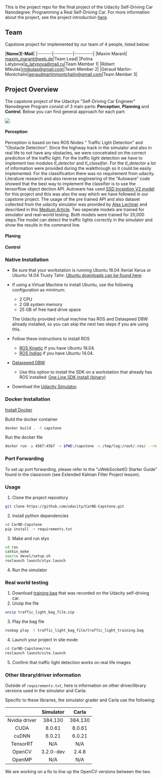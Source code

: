 This is the project repo for the final project of the Udacity Self-Driving Car Nanodegree: Programming a Real Self-Driving Car. For more information about the project, see the project introduction [here](https://classroom.udacity.com/nanodegrees/nd013/parts/6047fe34-d93c-4f50-8336-b70ef10cb4b2/modules/e1a23b06-329a-4684-a717-ad476f0d8dff/lessons/462c933d-9f24-42d3-8bdc-a08a5fc866e4/concepts/5ab4b122-83e6-436d-850f-9f4d26627fd9).
## Team
Capstone project for implemented by our team of 4 people, listed below:

|**Name**|**E-Mail**|
|:-------|----------|---------:|
|Maxim Marant| maxim_marant@web.de|Team Lead|
|Polina Latypova|p_latypova@mail.ru|Team Member 1|
|Róbert Mikulás|rmikulas@gmail.com|Team Member 2|
|Géraud Martin-Montchalin|geraudmartinmontchalin@gmail.com|Team Member 3|


## Project Overview
The capstone project of the Udacitys "Self-Driving Car Engineer" Nanodegree Program consist of 3 main parts: **Perception**, **Planning** and **Control**. Below you can find general approach for each part:

![](https://video.udacity-data.com/topher/2017/September/59b6d115_final-project-ros-graph-v2/final-project-ros-graph-v2.png)


#### Perception
Perception is based on two ROS Nodes " Traffic Light Detection" and "Obstacle Detection". Since the highway track in the simulator and also in real life to not have any obstacles, we were concetrated on the correct prediciton of the traffic light. For the traffic light detection we have to implement two modules *tl_detector* and *tl_classifier*. For the *tl_detector* a lot of information were provided during the walkthrough so it could be easily implemented. For the classification there was no requirement from udacity. Literature research and also reverse engineering of the "Autoware" code showed that the best way to implement the classifier is to use the tensorflow object dection API. Autoware has used [SSD Inception V2 model](https://github.com/tensorflow/models/blob/master/research/object_detection/g3doc/detection_model_zoo.md) for this project and this was also the way which we have followed in our capstone project. The usage of the pre trained API and also dataset collected from the udacity simulator was provided by [Alex Lechner](https://github.com/alex-lechner/Traffic-Light-Classification) and described in this [Medium Article](https://becominghuman.ai/traffic-light-detection-tensorflow-api-c75fdbadac62). Two seperate models are trained for simulator and real-world testing. Both models were trained for 20,000 steps.The model can detect the traffic lights correctly in the simulator and show the results in the command line.

#### Planing 

#### Control

### Native Installation

* Be sure that your workstation is running Ubuntu 16.04 Xenial Xerus or Ubuntu 14.04 Trusty Tahir. [Ubuntu downloads can be found here](https://www.ubuntu.com/download/desktop).
* If using a Virtual Machine to install Ubuntu, use the following configuration as minimum:
  * 2 CPU
  * 2 GB system memory
  * 25 GB of free hard drive space

  The Udacity provided virtual machine has ROS and Dataspeed DBW already installed, so you can skip the next two steps if you are using this.

* Follow these instructions to install ROS
  * [ROS Kinetic](http://wiki.ros.org/kinetic/Installation/Ubuntu) if you have Ubuntu 16.04.
  * [ROS Indigo](http://wiki.ros.org/indigo/Installation/Ubuntu) if you have Ubuntu 14.04.
* [Dataspeed DBW](https://bitbucket.org/DataspeedInc/dbw_mkz_ros)
  * Use this option to install the SDK on a workstation that already has ROS installed: [One Line SDK Install (binary)](https://bitbucket.org/DataspeedInc/dbw_mkz_ros/src/81e63fcc335d7b64139d7482017d6a97b405e250/ROS_SETUP.md?fileviewer=file-view-default)
* Download the [Udacity Simulator](https://github.com/udacity/CarND-Capstone/releases).

### Docker Installation
[Install Docker](https://docs.docker.com/engine/installation/)

Build the docker container
```bash
docker build . -t capstone
```

Run the docker file
```bash
docker run -p 4567:4567 -v $PWD:/capstone -v /tmp/log:/root/.ros/ --rm -it capstone
```

### Port Forwarding
To set up port forwarding, please refer to the "uWebSocketIO Starter Guide" found in the classroom (see Extended Kalman Filter Project lesson).

### Usage

1. Clone the project repository
```bash
git clone https://github.com/udacity/CarND-Capstone.git
```

2. Install python dependencies
```bash
cd CarND-Capstone
pip install -r requirements.txt
```
3. Make and run styx
```bash
cd ros
catkin_make
source devel/setup.sh
roslaunch launch/styx.launch
```
4. Run the simulator

### Real world testing
1. Download [training bag](https://s3-us-west-1.amazonaws.com/udacity-selfdrivingcar/traffic_light_bag_file.zip) that was recorded on the Udacity self-driving car.
2. Unzip the file
```bash
unzip traffic_light_bag_file.zip
```
3. Play the bag file
```bash
rosbag play -l traffic_light_bag_file/traffic_light_training.bag
```
4. Launch your project in site mode
```bash
cd CarND-Capstone/ros
roslaunch launch/site.launch
```
5. Confirm that traffic light detection works on real life images

### Other library/driver information
Outside of `requirements.txt`, here is information on other driver/library versions used in the simulator and Carla:

Specific to these libraries, the simulator grader and Carla use the following:

|        | Simulator | Carla  |
| :-----------: |:-------------:| :-----:|
| Nvidia driver | 384.130 | 384.130 |
| CUDA | 8.0.61 | 8.0.61 |
| cuDNN | 6.0.21 | 6.0.21 |
| TensorRT | N/A | N/A |
| OpenCV | 3.2.0-dev | 2.4.8 |
| OpenMP | N/A | N/A |

We are working on a fix to line up the OpenCV versions between the two.
